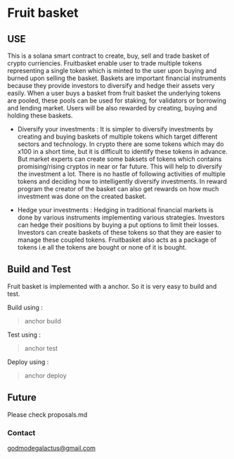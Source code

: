 # Fruit basket
## USE
This is a solana smart contract to create, buy, sell and trade basket of crypto curriencies. Fruitbasket enable user to trade multiple tokens representing a single token which is minted to the user upon buying and burned upon selling the basket. Baskets are important financial instruments because they provide investors to diversify and hedge their assets very easily. When a user buys a basket from fruit basket the underlying tokens are pooled, these pools can be used for staking, for validators or borrowing and lending market. Users will be also rewarded by creating, buying and holding these baskets.

* Diversify your investments : 
It is simpler to diversify investments by creating and buying baskets of multiple tokens which target different sectors and technology. In crypto there are some tokens which may do x100 in a short time, but it is difficult to identify these tokens in advance. But market experts can create some baksets of tokens which contains promising/rising cryptos in near or far future. This will help to diversify the investment a lot. There is no hastle of following activities of multiple tokens and deciding how to intelligently diversify investments. In reward program the creator of the basket can also get rewards on how much investment was done on the created basket.

* Hedge your investments : 
Hedging in traditional financial markets is done by various instruments implementing various strategies. Investors can hedge their positions by buying a put options to limit their losses. Investors can create baskets of these tokens so that they are easier to manage these coupled tokens. Fruitbasket also acts as a package of tokens i.e all the tokens are bought or none of it is bought.

## Build and Test

Fruit basket is implemented with a anchor. So it is very easy to build and test.

Build using :
> anchor build

Test using : 
> anchor test

Deploy using : 
> anchor deploy

## Future
Please check proposals.md

### Contact
godmodegalactus@gmail.com